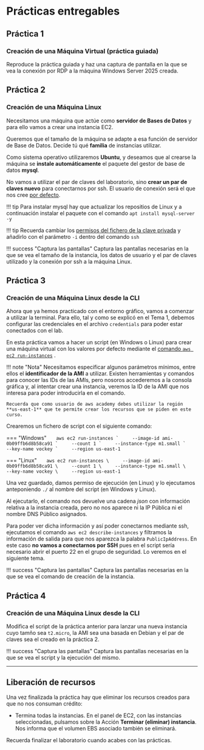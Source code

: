 # Prácticas entregables

## Práctica 1

### Creación de una Máquina Virtual (práctica guiada)

Reproduce la práctica guiada y haz una captura de pantalla en la que se vea la conexión por RDP a la máquina Windows Server 2025 creada.

## Práctica 2

### Creación de una Máquina Linux

Necesitamos una máquina que actúe como **servidor de Bases de Datos** y para ello vamos a crear una instancia EC2.

Queremos que el tamaño de la máquina se adapte a esa función de servidor de Base de Datos. Decide tú qué **familia** de instancias utilizar.

Como sistema operativo utilizaremos **Ubuntu**, y deseamos que al crearse la máquina se **instale automáticamente** el paquete del gestor de base de datos **mysql**.

No vamos a utilizar el par de claves del laboratorio, sino **crear un par de claves nuevo** para conectarnos por ssh. El usuario de conexión será el que nos cree [por defecto](https://docs.aws.amazon.com/es_es/AWSEC2/latest/UserGuide/managing-users.html#ami-default-user-names).

!!! tip
    Para instalar mysql hay que actualizar los repositios de Linux y a continuación instalar el paquete con el comando `apt install mysql-server -y`

!!! tip
    Recuerda cambiar los [permisos del fichero de la clave privada](https://docs.aws.amazon.com/es_es/AWSEC2/latest/UserGuide/connection-prereqs-general.html#connection-prereqs-private-key) y añadirlo con el parámetro `-i` dentro del comando `ssh`

!!! success "Captura las pantallas"
    Captura las pantallas necesarias en la que se vea el tamaño de la instancia, los datos de usuario y el par de claves utilizado y la conexión por ssh a la máquina Linux.

## Práctica 3

### Creación de una Máquina Linux desde la CLI

Ahora que ya hemos practicado con el entorno gráfico, vamos a comenzar a utilizar la terminal. Para ello, tal y como se explicó en el Tema 1, debemos configurar las credenciales en el archivo `credentials` para poder estar conectados con el lab.

En esta práctica vamos a hacer un script (en Windows o Linux) para crear una máquina virtual con los valores por defecto mediante el [comando `aws ec2 run-instances`](https://docs.aws.amazon.com/cli/latest/userguide/cli-services-ec2-instances.html) .

!!! note "Nota"
    Necesitamos especificar algunos parámetros mínimos, entre ellos el **identificador de la AMI** a utilizar. Existen herramientas y comandos para conocer las IDs de las AMIs, pero nosoros accederemos a la consola gráfica y, al intentar crear una instancia, veremos la ID de la AMI que nos interesa para poder introducirla en el comando.

    Recuerda que como usuario de aws academy debes utilizar la región **us-east-1** que te permite crear los recursos que se piden en este curso.

Crearemos un fichero de script con el siguiente comando:

=== "Windows"
    ``    aws ec2 run-instances `     --image-id ami-0b09ffb6d8b58ca91 `     --count 1 `     --instance-type m1.small `     --key-name vockey `     --region us-east-1    ``

=== "Linux"
    ``    aws ec2 run-instances \     --image-id ami-0b09ffb6d8b58ca91 \     --count 1 \     --instance-type m1.small \     --key-name vockey \     --region us-east-1    ``

Una vez guardado, damos permiso de ejecución (en Linux) y lo ejecutamos anteponiendo `./` al nombre del script (en Windows y Linux).

Al ejecutarlo, el comando nos devuelve una cadena *json* con información relativa a la instancia creada, pero no nos aparece ni la IP Pública ni el nombre DNS Público asignados.

Para poder ver dicha información y así poder conectarnos mediante ssh, ejecutamos el comando `aws ec2 describe-instances` y filtramos la información de salida para que nos aparezca la palabra `PublicIpAddress`. En este caso **no vamos a conectarnos por SSH** pues en el script sería necesario abrir el puerto 22 en el grupo de seguridad. Lo veremos en el siguiente tema.

!!! success "Captura las pantallas"
    Captura las pantallas necesarias en la que se vea el comando de creación de la instancia.

## Práctica 4

### Creación de una Máquina Linux desde la CLI

Modifica el script de la práctica anterior para lanzar una nueva instancia cuyo tamño sea `t2.micro`, la AMI sea una basada en Debian y el par de claves sea el creado en la práctica 2.

!!! success "Captura las pantallas"
    Captura las pantallas necesarias en la que se vea el script y la ejecución del mismo.

---

## Liberación de recursos

Una vez finalizada la práctica hay que eliminar los recursos creados para que no nos consuman crédito:

- Termina todas la instancias. En el panel de EC2, con las instancias seleccionadas, pulsamos sobre la Acción **Terminar (eliminar) instancia**. Nos informa que el volumen EBS asociado también se eliminará.

Recuerda finalizar el laboratorio cuando acabes con las prácticas.
